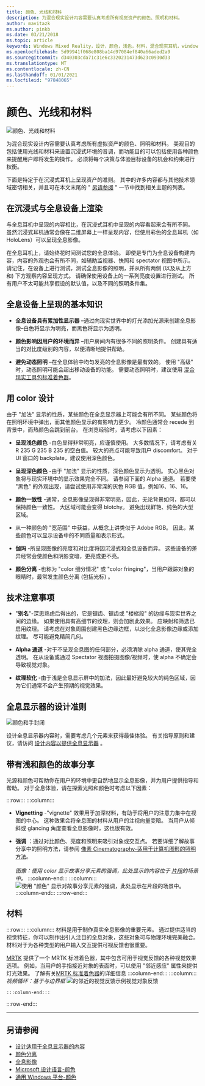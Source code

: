```yaml
---
title: 颜色、光线和材料
description: 为混合现实设计内容需要认真考虑所有视觉资产的颜色、照明和材料。
author: mavitazk
ms.author: pinkb
ms.date: 03/21/2018
ms.topic: article
keywords: Windows Mixed Reality，设计，颜色，浅色，材料，混合现实耳机，windows Mixed reality 耳机，虚拟现实耳机，HoloLens，MRTK，混合现实工具包
ms.openlocfilehash: 5d99941f068e808ba14d97084ef840a66aded2a9
ms.sourcegitcommit: d340303cda71c31e6c3320231473d623c0930d33
ms.translationtype: MT
ms.contentlocale: zh-CN
ms.lasthandoff: 01/01/2021
ms.locfileid: "97848065"
---
```

# <a name="color-light-and-materials"></a>颜色、光线和材料

![颜色、光线和材料](images/RemoteRendering.jpg)

为混合现实设计内容需要认真考虑所有虚拟资产的颜色、照明和材料。 美观目的包括使用光线和材料来设置沉浸式环境的音调，而功能目的可以包括使用各种颜色来提醒用户即将发生的操作。 必须将每个决策与体验目标设备的机会和约束进行权衡。

下面是特定于在沉浸式耳机上呈现资产的准则。 其中的许多内容都与其他技术领域密切相关，并且可在本文末尾的 " [另请参阅](color-light-and-materials.md#see-also) " 一节中找到相关主题的列表。

## <a name="rendering-on-immersive-vs-holographic-devices"></a>在沉浸式与全息设备上渲染

与全息耳机中呈现的内容相比，在沉浸式耳机中呈现的内容看起来会有所不同。 虽然沉浸式耳机通常会像在二维屏幕上一样呈现内容，但使用彩色的全息耳机（如 HoloLens）可以呈现全息影像。

在全息耳机上，请始终花时间测试您的全息体验。 即使是专门为全息设备构建内容，内容的外观也会有所不同，如辅助监视器、快照和 spectator 视图中所示。 请记住，在设备上进行测试，测试全息影像的照明，并从所有两侧 (以及从上方和) 下方观察内容呈现方式。 请确保使用设备上的一系列亮度设置进行测试。 所有用户不太可能共享假设的默认值，以及不同的照明条件集。

## <a name="fundamentals-of-rendering-on-holographic-devices"></a>全息设备上呈现的基本知识

* **全息设备具有累加性显示器** –通过向现实世界中的灯光添加光源来创建全息影像–白色将显示为明亮，而黑色将显示为透明。

* **颜色影响因用户的环境而异** –用户房间内有很多不同的照明条件。 创建具有适当的对比度级别的内容，以便清晰地提供帮助。

* **避免动态照明** –在全息体验中均匀发亮的全息影像是最有效的。 使用 "高级" 时，动态照明可能会超出移动设备的功能。 需要动态照明时，建议使用 [混合现实工具包标准着色器](https://github.com/microsoft/MixedRealityToolkit-Unity/blob/mrtk_release/Documentation/README_MRTKStandardShader.md)。 

## <a name="designing-with-color"></a>用 color 设计

由于 "加法" 显示的性质，某些颜色在全息显示器上可能会有所不同。 某些颜色将在照明环境中弹出，而其他颜色显示的有影响力更少。 冷颜色通常会 recede 到背景中，而热颜色会跳到前台。 在浏览经验时，请考虑以下因素：

* **呈现浅色颜色** -白色显得非常明亮，应谨慎使用。 大多数情况下，请考虑有关 R 235 G 235 B 235 的空白值。 较大的亮点可能导致用户 discomfort。 对于 UI 窗口的 backplate，建议使用深色颜色。

* **呈现深色颜色** -由于 "加法" 显示的性质，深色颜色显示为透明。 实心黑色对象将与现实环境中的显示效果完全不同。 请参阅下面的 Alpha 通道。 若要使 "黑色" 的外观出现，请尝试使用非常深的灰色 RGB 值，例如16、16、16。

* **颜色一致性** -通常，全息影像呈现得非常明亮，因此，无论背景如何，都可以保持颜色一致性。 大区域可能会变得 blotchy。 避免出现鲜艳、纯色的大型区域。

* 从一种颜色的 "宽范围" 中获益，从概念上讲类似于 Adobe RGB。 因此，某些颜色可以显示设备中的不同质量和表示形式。

* **伽玛** -所呈现图像的亮度和对比度将因沉浸式和全息设备而异。 这些设备的差异经常会使颜色和阴影变暗，更亮或更不亮。

* **颜色分离** -也称为 "color 细分情况" 或 "color fringing"，当用户跟踪对象的眼睛时，最常发生颜色分离 (包括光标) 。

## <a name="technical-considerations"></a>技术注意事项

* "**别名**"-深思熟虑后得出的，它是锯齿、锯齿或 "楼梯段" 的边缘与现实世界之间的边缘。 如果使用具有高细节的纹理，则会加剧此效果。 应映射和筛选已启用纹理。 请考虑在对象周围创建黑色边缘边框，以淡化全息影像边缘或添加纹理。 尽可能避免精简几何。

* **Alpha 通道** -对于不呈现全息图的任何部分，必须清除 alpha 通道，使其完全透明。 在从设备或通过 Spectator 视图拍摄图像/视频时，使 alpha 不确定会导致视觉对象。

* **纹理软化** -由于浅是全息显示屏中的加法，因此最好避免较大的纯色区域，因为它们通常不会产生预期的视觉效果。

## <a name="design-guidelines-for-holographic-display"></a>全息显示器的设计准则

![颜色和手封闭](images/color_handocclusion.jpg)

设计全息显示器内容时，需要考虑几个元素来获得最佳体验。 有关指导原则和建议，请访问 [设计内容以提供全息显示器](designing-content-for-holographic-display.md) 。

## <a name="storytelling-with-light-and-color"></a>带有浅和颜色的故事分享

光源和颜色可帮助你在用户的环境中更自然地显示全息影像，并为用户提供指导和帮助。 对于全息体验，请在探索光照和颜色时考虑以下因素：

:::row:::
    :::column:::
* **Vignetting** -"vignette" 效果用于加深材料，有助于将用户的注意力集中在视图的中心。 这种效果会将全息图的材料从用户的注视向量变暗。 当用户从倾斜或 glancing 角度查看全息影像时，这也很有效。

* **强调** ：通过对比颜色、亮度和照明来吸引对象或交互点。 若要详细了解故事分享中的照明方法，请参阅 [像素 Cinematography-适用于计算机图形的照明方法](http://media.siggraph.org/education/cgsource/Archive/ConfereceCourses/S96/course30.pdf)。<br>
        <br>
        *图像：使用 color 显示故事分享元素的强调，此处显示的内容位于 [片段](https://www.microsoft.com/p/fragments/9nblggh5ggm8)的场景中。*
    :::column-end:::
        :::column:::
        ![使用 "颜色" 显示对故事分享元素的强调，此处显示在片段的场景中。](images/640px-fragments.jpg)<br>
    :::column-end:::
:::row-end:::

## <a name="materials"></a>材料

:::row:::
    :::column:::
材料是用于制作真实全息影像的重要元素。 通过提供适当的视觉特征，你可以制作出引人注目的全息对象，这些对象可与物理环境完美融合。 材料对于为各种类型的用户输入交互提供可视反馈也很重要。  

[MRTK](https://github.com/Microsoft/MixedRealityToolkit-Unity) 提供了一个 MRTK 标准着色器，其中包含可用于视觉反馈的各种视觉效果选项。 例如，当用户的手指接近对象的表面时，可以使用 "邻近感应" 属性来提供灯光效果。 了解有关[MRTK 标准着色器](https://microsoft.github.io/MixedRealityToolkit-Unity/Documentation/README_MRTKStandardShader.html)的详细信息
    :::column-end:::
        :::column:::
    *视频循环：基于与边界框* 
     ![ 的邻近的视觉反馈示例视觉对象反馈](images/HoloLens2_Proximity.gif)

    :::column-end:::
:::row-end:::
<br>

---

## <a name="see-also"></a>另请参阅
* [设计适用于全息显示器的内容](designing-content-for-holographic-display.md)
* [颜色分离](../develop/platform-capabilities-and-apis/hologram-stability.md#color-separation)
* [全息影像](../discover/hologram.md)
* [Microsoft 设计语言-颜色](https://www.microsoft.com/design/color)
* [通用 Windows 平台-颜色](https://docs.microsoft.com/windows/uwp/style/color)
